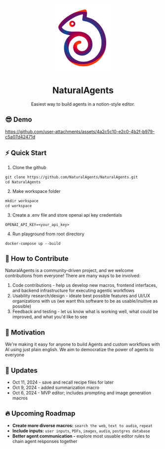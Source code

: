 <div align="center">
    <img src="./frontend/public/static/images/logo.svg" alt="Logo" width="200">
    <h1 align="center">NaturalAgents</h1>
    <div align="center">Easiest way to build agents in a notion-style editor.</div>
</div>

## 😎 Demo

https://github.com/user-attachments/assets/4a2c5c10-e2c0-4b2f-b979-c5a07d42471d

## ⚡ Quick Start

1. Clone the github

```
git clone https://github.com/NaturalAgents/NaturalAgents.git
cd NaturalAgents
```

2. Make workspace folder

```
mkdir workspace
cd workspace
```

3. Create a .env file and store openai api key credentials

```
OPENAI_API_KEY=<your_api_key>
```

4. Run playground from root directory

```
docker-compose up --build
```

## 🤝 How to Contribute

NaturalAgents is a community-driven project, and we welcome contributions from everyone! There are many ways to be involved:

1. Code contributions - help us develop new macros, frontend interfaces, and backend infrastructure for executing agentic workflows
2. Usability research/design - ideate best possible features and UI/UX organizations with us (we want this software to be as usable/inuitive as possible)
3. Feedback and testing - let us know what is working well, what could be improved, and what you'd like to see

## 💪 Motivation

We're making it easy for anyone to build Agents and custom workflows with AI using just plain english. We aim to democratize the power of agents to everyone

## 🚀 Updates

- Oct 11, 2024 - save and recall recipe files for later
- Oct 9, 2024 - added summarization macro
- Oct 6, 2024 - MVP editor; includes prompting and image generation macros

## 🔥 Upcoming Roadmap

- **Create more diverse macros:** `search the web`, `text to audio`, `repeat`
- **Include inputs:** `user inputs`, `PDFs`, `images`, `audio`, `postgres database`
- **Better agent communication -** explore most usuable editor rules to chain agent responses together
